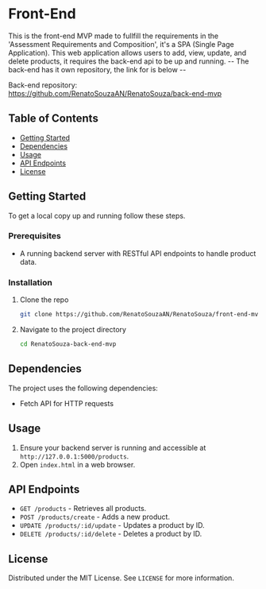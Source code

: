 # Front-End

This is the front-end MVP made to fullfill the requirements in the 'Assessment Requirements and Composition', it's a SPA (Single Page Application). This web application allows users to add, view, update, and delete products, it requires the back-end api to be up and running. -- The back-end has it own repository, the link for is below --


Back-end repository: https://github.com/RenatoSouzaAN/RenatoSouza/back-end-mvp

## Table of Contents

- [Getting Started](#getting-started)
- [Dependencies](#dependencies)
- [Usage](#usage)
- [API Endpoints](#api-endpoints)
- [License](#license)

## Getting Started

To get a local copy up and running follow these steps.

### Prerequisites

- A running backend server with RESTful API endpoints to handle product data.

### Installation

1. Clone the repo
   ```sh
   git clone https://github.com/RenatoSouzaAN/RenatoSouza/front-end-mvp
   ```
2. Navigate to the project directory
   ```sh
   cd RenatoSouza-back-end-mvp
   ```

## Dependencies

The project uses the following dependencies:

- Fetch API for HTTP requests

## Usage

1. Ensure your backend server is running and accessible at `http://127.0.0.1:5000/products`.
2. Open `index.html` in a web browser.

## API Endpoints

- `GET /products` - Retrieves all products.
- `POST /products/create` - Adds a new product.
- `UPDATE /products/:id/update` - Updates a product by ID.
- `DELETE /products/:id/delete` - Deletes a product by ID.

## License

Distributed under the MIT License. See `LICENSE` for more information.
